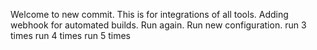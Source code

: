 Welcome to new commit.
This is for integrations of all tools.
Adding webhook for automated builds.
Run again.
Run new configuration.
run 3 times
run 4 times
run 5 times
